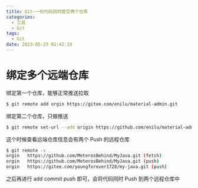 ```yaml
---
title: Git-一份代码同时提交两个仓库
categories:
  - 工具
  - Git
tags:
  - Git
date: 2023-05-25 01:42:19
---
```


# 绑定多个远端仓库

绑定第一个仓库，能够正常推送拉取

```bash
$ git remote add orgin https://gitee.com/enilu/material-admin.git
```

绑定第二个仓库，只做推送

```bash
$ git remote set-url --add origin https://github.com/enilu/material-admin.git
```

这个时候查看远端仓库信息会有两个 Push 的远程仓库

```bash
$ git remote -v
orgin   https://github.com/MeterosBehind/MyJava.git (fetch)
orgin   https://github.com/MeterosBehind/MyJava.git (push)
orgin   https://gitee.com/youngforever1728/my-java.git (push)
```

之后再进行 add commit push 即可，会将代码同时 Push 到两个远程仓库中


